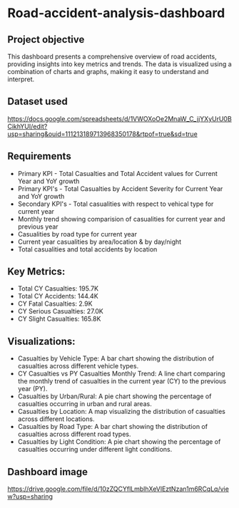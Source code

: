 # Road-accident-analysis-dashboard
## Project objective
This dashboard presents a comprehensive overview of road accidents, providing insights into key metrics and trends. The data is visualized using a combination of charts and graphs, making it easy to understand and interpret.
## Dataset used
 https://docs.google.com/spreadsheets/d/1VWOXoOe2MnaW_C_jjYXyUrU0BCikhYUI/edit?usp=sharing&ouid=111213189713968350178&rtpof=true&sd=true
## Requirements
* Primary KPI - Total Casualties and Total Accident values for Current Year and YoY growth
* Primary KPI's - Total Casualties by Accident Severity for Current Year and YoY growth
* Secondary KPI's - Total casualities with respect to vehical type for current year
* Monthly trend showing comparision of casualities for current year and previous year
* Casualities by road type for current year
* Current year casualities by area/location & by day/night
* Total casualities and total accidents by location
## Key Metrics:
 * Total CY Casualties: 195.7K
 * Total CY Accidents: 144.4K
 * CY Fatal Casualties: 2.9K
 * CY Serious Casualties: 27.0K
 * CY Slight Casualties: 165.8K
## Visualizations:
 * Casualties by Vehicle Type: A bar chart showing the distribution of casualties across different vehicle types.
 * CY Casualties vs PY Casualties Monthly Trend: A line chart comparing the monthly trend of casualties in the current year (CY) to the previous year (PY).
 * Casualties by Urban/Rural: A pie chart showing the percentage of casualties occurring in urban and rural areas.
 * Casualties by Location: A map visualizing the distribution of casualties across different locations.
 * Casualties by Road Type: A bar chart showing the distribution of casualties across different road types.
 * Casualties by Light Condition: A pie chart showing the percentage of casualties occurring under different light conditions.
## Dashboard  image
https://drive.google.com/file/d/10zZQCYflLmblhXeVlEztNzan1m6RCqLq/view?usp=sharing

